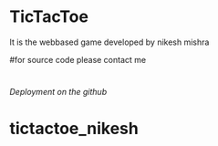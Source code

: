 # TicTacToe 

It is the webbased game developed by nikesh mishra

#for source code please contact me

#
# 

###### Deployment on the github ####################################


# tictactoe_nikesh
